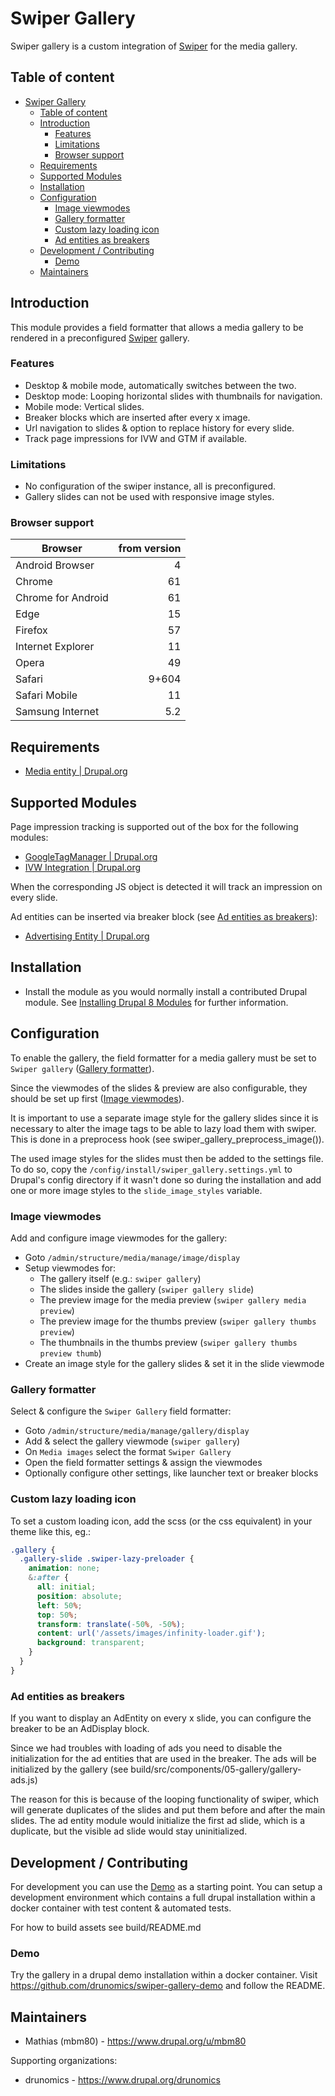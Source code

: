 # Swiper Gallery

Swiper gallery is a custom integration of [Swiper](http://idangero.us/swiper/) 
for the media gallery.


## Table of content

 * [Swiper Gallery](#swiper-gallery)
   * [Table of content](#table-of-content)
   * [Introduction](#introduction)
     * [Features](#features)
     * [Limitations](#limitations)
     * [Browser support](#browser-support)
   * [Requirements](#requirements)
   * [Supported Modules](#supported-modules)
   * [Installation](#installation)
   * [Configuration](#configuration)
     * [Image viewmodes](#image-viewmodes)
     * [Gallery formatter](#gallery-formatter)
     * [Custom lazy loading icon](#custom-lazy-loading-icon)
     * [Ad entities as breakers](#ad-entities-as-breakers)
   * [Development / Contributing](#development--contributing)
     * [Demo](#demo)
   * [Maintainers](#maintainers)

## Introduction

This module provides a field formatter that allows a media gallery to be 
rendered in a preconfigured [Swiper](http://idangero.us/swiper/) gallery.

### Features

 * Desktop & mobile mode, automatically switches between the two.
 * Desktop mode: Looping horizontal slides with thumbnails for navigation.
 * Mobile mode: Vertical slides. 
 * Breaker blocks which are inserted after every x image.
 * Url navigation to slides & option to replace history for every slide.
 * Track page impressions for IVW and GTM if available.
 
### Limitations

 * No configuration of the swiper instance, all is preconfigured.
 * Gallery slides can not be used with responsive image styles.

### Browser support

| Browser            | from version |
|--------------------|-------------:|
| Android Browser    |            4 |
| Chrome             |           61 |
| Chrome for Android |           61 |
| Edge               |           15 |
| Firefox            |           57 |
| Internet Explorer  |           11 |
| Opera              |           49 |
| Safari             |        9+604 |
| Safari Mobile      |           11 | 
| Samsung Internet   |          5.2 |


## Requirements

 * [Media entity | Drupal.org](https://www.drupal.org/project/media_entity)


## Supported Modules

Page impression tracking is supported out of the box for the following modules:
 
 * [GoogleTagManager | Drupal.org](https://www.drupal.org/project/google_tag)
 * [IVW Integration | Drupal.org](https://www.drupal.org/project/ivw_integration) 

When the corresponding JS object is detected it will track an impression on
every slide.

Ad entities can be inserted via breaker block (see [Ad entities as breakers](#ad-entities-as-breakers)):

 * [Advertising Entity | Drupal.org](https://www.drupal.org/project/ad_entity)


## Installation

 * Install the module as you would normally install a contributed Drupal module.
   See [Installing Drupal 8 Modules](https://www.drupal.org/node/1897420) for further information.


## Configuration

To enable the gallery, the field formatter for a media gallery must be set to 
`Swiper gallery` ([Gallery formatter](#gallery-formatter)). 

Since the viewmodes of the slides & preview are also configurable, they should 
be set up first ([Image viewmodes](#image-viewmodes)).

It is important to use a separate image style for the gallery slides since it
is necessary to alter the image tags to be able to lazy load them with swiper.
This is done in a preprocess hook (see swiper_gallery_preprocess_image()).

The used image styles for the slides must then be added to the settings file.
To do so, copy the `/config/install/swiper_gallery.settings.yml` to Drupal's
config directory if it wasn't done so during the installation and add one or
more image styles to the `slide_image_styles` variable.

### Image viewmodes

Add and configure image viewmodes for the gallery:

 * Goto `/admin/structure/media/manage/image/display`
 * Setup viewmodes for:
   * The gallery itself (e.g.: `swiper gallery`)
   * The slides inside the gallery (`swiper gallery slide`)
   * The preview image for the media preview (`swiper gallery media preview`)
   * The preview image for the thumbs preview (`swiper gallery thumbs preview`)
   * The thumbnails in the thumbs preview (`swiper gallery thumbs preview thumb`) 
 * Create an image style for the gallery slides & set it in the slide viewmode

### Gallery formatter

Select & configure the `Swiper Gallery` field formatter: 

 * Goto `/admin/structure/media/manage/gallery/display`
 * Add & select the gallery viewmode (`swiper gallery`)
 * On `Media images` select the format `Swiper Gallery`
 * Open the field formatter settings & assign the viewmodes
 * Optionally configure other settings, like launcher text or breaker blocks

### Custom lazy loading icon

To set a custom loading icon, add the scss (or the css equivalent) in your 
theme like this, eg.:

```css
.gallery {
  .gallery-slide .swiper-lazy-preloader {
    animation: none;
    &:after {
      all: initial;
      position: absolute;
      left: 50%;
      top: 50%;
      transform: translate(-50%, -50%);
      content: url('/assets/images/infinity-loader.gif');
      background: transparent;
    }
  }
}
```

### Ad entities as breakers

If you want to display an AdEntity on every x slide, you can configure the 
breaker to be an AdDisplay block. 

Since we had troubles with loading of ads you need to disable the initialization 
for the ad entities that are used in the breaker. The ads will be initialized by 
the gallery (see build/src/components/05-gallery/gallery-ads.js)

The reason for this is because of the looping functionality of swiper, which 
will generate duplicates of the slides and put them before and after the main 
slides. The ad entity module would initialize the first ad slide, which is a 
duplicate, but the visible ad slide would stay uninitialized.


## Development / Contributing

For development you can use the [Demo](#demo) as a starting point. You can setup 
a development environment which contains a full drupal installation within a 
docker container with test content & automated tests.

For how to build assets see build/README.md

### Demo

Try the gallery in a drupal demo installation within a docker container.
Visit https://github.com/drunomics/swiper-gallery-demo and follow the README. 


## Maintainers

 * Mathias (mbm80) - https://www.drupal.org/u/mbm80

Supporting organizations:
 
 * drunomics - https://www.drupal.org/drunomics
